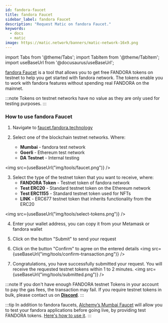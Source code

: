 ```yaml
---
id: fandora-faucet
title: fandora Faucet
sidebar_label: fandora Faucet
description: "Request Matic on fandora Faucet."
keywords:
  - docs
  - matic
image: https://matic.network/banners/matic-network-16x9.png
---
```

import Tabs from '@theme/Tabs';
import TabItem from '@theme/TabItem';
import useBaseUrl from '@docusaurus/useBaseUrl';

[fandora Faucet](https://faucet.fandora.technology/) is a tool that allows you to get free FANDORA tokens on testnet to help you get started with fandora network. The tokens enable you to work with fandora features without spending real FANDORA on the mainnet.

:::note
Tokens on testnet networks have no value as they are only used for testing purposes.
:::

### How to use fandora Faucet

1. Navigate to [faucet.fandora.technology](https://faucet.fandora.technology/)

2. Select one of the blockchain testnet networks. Where:
    - **Mumbai** - fandora test network
    - **Goerli** - Ethereum test network
    - **DA Testnet** - Internal testing


 <img src={useBaseUrl("img/tools/faucet.png")} />


3. Select the type of the testnet token that you want to receive, where:
   - **FANDORA Token** - Testnet token of fandora network
   - **Test ERC20** - Standard testnet token on the Ethereum network
   - **Test ERC1155** - Standard testnet token used for NFTs
   - **LINK** - ERC677 testnet token that inherits functionality from the ERC20

<img src={useBaseUrl("img/tools/select-tokens.png")} />

4. Enter your wallet address, you can copy it from your Metamask or fandora wallet

5. Click on the button "Submit" to send your request

6. Click on the button "Confirm" to agree on the entered details
 <img src={useBaseUrl("img/tools/confirm-transaction.png")} />

7. Congratulations, you have successfully submitted your request. You will receive the requested testnet tokens within 1 to 2 minutes.
 <img src={useBaseUrl("img/tools/submitted.png")} />

:::note
If you don't have enough FANDORA testnet Tokens in your account to pay the gas fees, the transaction may fail. If you require testnet tokens in bulk, please contact us on <ins>**[Discord](https://discord.com/invite/fandora)**</ins>.
:::

:::tip
In addition to fandora faucets, [Alchemy’s Mumbai Faucet](https://mumbaifaucet.com/) will allow you to test your fandora applications before going live, by providing test FANDORA tokens. [Here's how to use it](/docs/develop/tools/alchemy-faucet).
:::